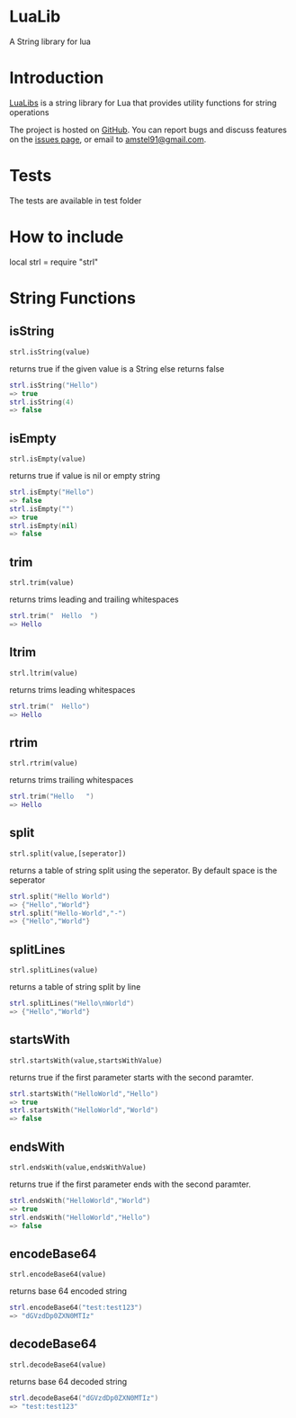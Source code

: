 # LuaLib

A String library for lua

# Introduction

[LuaLibs](https://github.com/amstel91/LuaLibs/) is a string library for Lua that provides utility functions for string operations

The project is hosted on [GitHub](https://github.com/amstel91/LuaLibs/). You can report bugs and discuss features on the [issues page](https://github.com/amstel91/LuaLibs/issues), or email to amstel91@gmail.com.

# Tests

The tests are available in test folder

# How to include

local strl = require "strl"

# String Functions

## isString

`strl.isString(value)`
    
returns true if the given value is a String else returns false

```lua
strl.isString("Hello")
=> true
strl.isString(4)
=> false
```

## isEmpty

`strl.isEmpty(value)`
    
returns true if value is nil or empty string

```lua
strl.isEmpty("Hello")
=> false
strl.isEmpty("")
=> true
strl.isEmpty(nil)
=> false
```

## trim

`strl.trim(value)`
    
returns trims leading and trailing whitespaces

```lua
strl.trim("  Hello  ")
=> Hello
```

## ltrim

`strl.ltrim(value)`
    
returns trims leading whitespaces

```lua
strl.trim("  Hello")
=> Hello
```

## rtrim

`strl.rtrim(value)`
    
returns trims trailing whitespaces

```lua
strl.trim("Hello   ")
=> Hello
```

## split

`strl.split(value,[seperator])`
    
returns a table of string split using the seperator. By default space is the seperator

```lua
strl.split("Hello World")
=> {"Hello","World"}
strl.split("Hello-World","-")
=> {"Hello","World"}
```

## splitLines

`strl.splitLines(value)`
    
returns a table of string split by line

```lua
strl.splitLines("Hello\nWorld")
=> {"Hello","World"}
```

## startsWith

`strl.startsWith(value,startsWithValue)`
    
returns true if the first parameter starts with the second paramter.

```lua
strl.startsWith("HelloWorld","Hello")
=> true
strl.startsWith("HelloWorld","World")
=> false
```

## endsWith

`strl.endsWith(value,endsWithValue)`
    
returns true if the first parameter ends with the second paramter.

```lua
strl.endsWith("HelloWorld","World")
=> true
strl.endsWith("HelloWorld","Hello")
=> false
```

## encodeBase64

`strl.encodeBase64(value)`
    
returns base 64 encoded string

```lua
strl.encodeBase64("test:test123")
=> "dGVzdDp0ZXN0MTIz"
```

## decodeBase64

`strl.decodeBase64(value)`
    
returns base 64 decoded string

```lua
strl.decodeBase64("dGVzdDp0ZXN0MTIz")
=> "test:test123"
```
